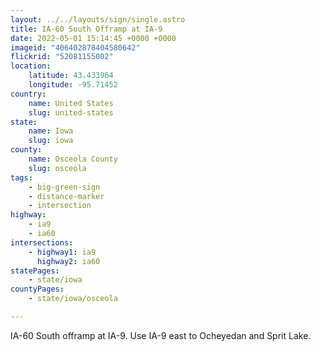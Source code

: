 ```yaml
---
layout: ../../layouts/sign/single.astro
title: IA-60 South Offramp at IA-9
date: 2022-05-01 15:14:45 +0000 +0000
imageid: "406402878404580642"
flickrid: "52081155002"
location:
    latitude: 43.433964
    longitude: -95.71452
country:
    name: United States
    slug: united-states
state:
    name: Iowa
    slug: iowa
county:
    name: Osceola County
    slug: osceola
tags:
    - big-green-sign
    - distance-marker
    - intersection
highway:
    - ia9
    - ia60
intersections:
    - highway1: ia9
      highway2: ia60
statePages:
    - state/iowa
countyPages:
    - state/iowa/osceola

---
```

IA-60 South offramp at IA-9.  Use IA-9 east to Ocheyedan and Sprit Lake.